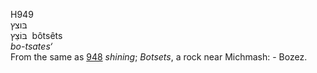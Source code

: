 <body>
  <p>H949<br>  בּוצץ  <br> בּוֹצֵץ  ‎  bôtsêts  <br><i>bo-tsates‘ </i><br>From the same as <a href="h0948.htm">948</a>  <i>shining</i>; <i>Botsets</i>, a rock near Michmash: - Bozez.<br></p>
 </body>